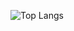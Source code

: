 ![Top Langs](https://github-readme-stats.vercel.app/api/top-langs/?username=arielmenendez&langs_count=8)

